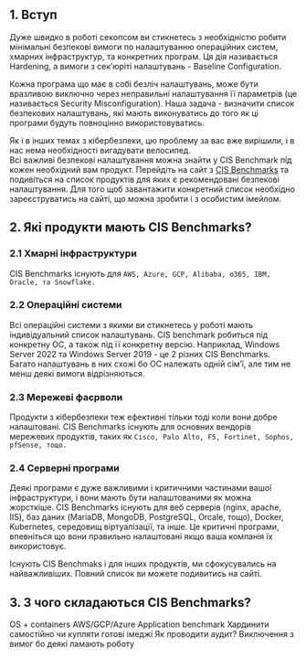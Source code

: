 ## 1. Вступ
Дуже швидко в роботі секопсом ви стикнетесь з необхідністю робити мінімальні безпекові вимоги по налаштуванню операційних систем, хмарних інфраструктур, та конкретних програм. Ця дія називається Hardening, а вимоги з секʼюріті налаштувань - Baseline Configuration.

Кожна програма що має в собі безліч налаштувань, може бути вразливою виключно через неправильні налаштування її параметрів (це називається Security Misconfiguration). Наша задача - визначити список безпекових налаштувань, які мають виконуватись до того як ці програми будуть повноцінно використовуватись. 

Як і в інших темах з кібербезпеки, цю проблему за вас вже вирішили, і в нас нема необхідності вигадувати велосипед.  
Всі важливі безпекові налаштування можна знайти у CIS Benchmark під кожен необхідний вам продукт. Перейдіть на сайт з [CIS Benchmarks](https://www.cisecurity.org/cis-benchmarks) та подивіться на список продуктів для яких є рекомендовані безпекові налаштування. Для того щоб завантажити конкретний список необхідно зареєструватись на сайті, що можна зробити і з особистим імейлом.  

## 2. Які продукти мають CIS Benchmarks?
### 2.1 Хмарні інфраструктури
CIS Benchmarks існують для `AWS, Azure, GCP, Alibaba, o365, IBM, Oracle, та Snowflake.`

### 2.2 Операційні системи
Всі операційні системи з якими ви стикнетесь у роботі мають індивідуальний список налаштувань. CIS benchmark робиться під конкретну ОС, а також під її конкретну версію. Наприклад, Windows Server 2022 та Windows Server 2019 - це 2 різних CIS Benchmarks. Багато налаштувань в них схожі бо ОС належать одній сімʼї, але тим не менш деякі вимоги відрізняються.

### 2.3 Мережеві фаєрволи
Продукти з кібербезпеки теж ефективні тільки тоді коли вони добре налаштовані. CIS Benchmarks існують для основних вендорів мережевих продуктів, таких як `Cisco, Palo Alto, F5, Fortinet, Sophos, pfSense, тощо.`

### 2.4 Серверні програми
Деякі програми є дуже важливими і критичними частинами вашої інфраструктури, і вони мають бути налаштованими як можна жорсткіше. CIS Benchmarks існують для веб серверів (nginx, apache, IIS), баз даних (MariaDB, MongoDB, PostgreSQL, Orcale, тощо), Docker, Kubernetes, середовищ віртуалізації, та інше. Це критичні програми, впевніться що вони правильно налаштовані якщо ваша компанія їх використовує.  

Існують CIS Benchmaks і для інших продуктів, ми сфокусувались на найважливіших. Повний список ви можете подивитись на сайті.

## 3. З чого складаються CIS Benchmarks?


OS + containers
AWS/GCP/Azure
Application benchmark
Хардинити самостійно чи купляти готові імеджі
Як проводити аудит?
Виключення з вимог бо деякі ламають роботу
